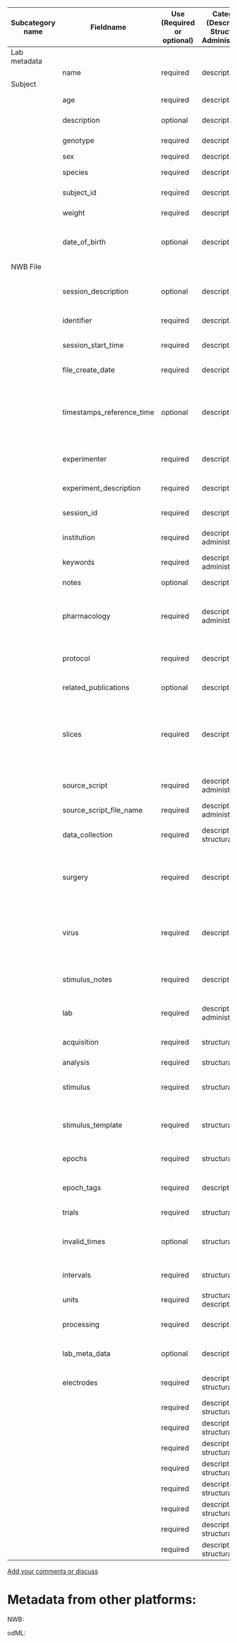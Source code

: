 | Subcategory name	| Fieldname |	Use (Required or optional) |	Category (Descriptive, Structural, Administrative)	| General Description |	Type |
| --------	| -------- |	-------- |	--------	| -------- | ---- |
| Lab metadata | | | | | |
| | name | required | descriptive | name of metadata | string |
| Subject | | | | | |
| | age | required | descriptive | the age of the subject | string |
| | description | optional | descriptive | description of the subject | string |
| | genotype | required | descriptive | genotype of the subject | string |
| | sex | required | descriptive | sex of the subject | string |
| | species | required | descriptive | species of the subject | string |
| | subject_id | required | descriptive | a unique identifier for the subject | string |
| | weight | required | descriptive | weight of the subject | string |
| | date_of_birth | optional | descriptive | datetime of date of birth (can be used instead of age) | string/various |
| NWB File | | | | | |
| | session_description | optional | descriptive | description of the session where this data was generated | string |
| | identifier | required | descriptive | unique identifier for the file | string |
| | session_start_time | required | descriptive | the start date and time of the recording session | string/various |
| | file_create_date | required | descriptive | date and time the file was created | various |
| | timestamps_reference_time | optional | descriptive | date and time corresponding to time zero of all timestamps; defaults to value of session_start_time | various |
| | experimenter | required | descriptive | name of persion who performed experiment | various |
| | experiment_description | required | descriptive | general description of the experiment | string |
| | session_id | required | descriptive | lab-specific ID for the session | string |
| | institution | required | descriptive and administrative | institution(s) where experiment is performed | string |
| | keywords | required | descriptive and administrative | terms to search over | various |
| | notes | optional | descriptive | notes about the experiment | string |
| | pharmacology | required | descriptive and administrative | description of drugs used, including how and when they were administered | string |
| | protocol | required | descriptive | experimental protocol (include IACUC protocol if applicable) | string |
| | related_publications | optional | descriptive | Publication information | various |
| | slices | required | descriptive | Description of slices, including info about preparation thickness, orientation, temperature and bath solution | string |
| | source_script | required | descriptive and administrative | script file used to create this NWB file | string |
| | source_script_file_name | required | descriptive and administrative | name of the source_script file | string |
| | data_collection | required | descriptive and structural | notes about data collection and analysis | string |
| | surgery | required | descriptive | narrative description about sugery, including date(s) and who performed surgery | string |
| | virus | required | descriptive | info about virus(es) used in experiments, including virus ID, source, date made, etc | string |
| | stimulus_notes | required | descriptive | notes about stimuli, such as how and where presented | string |
| | lab | required | descriptive and administrative | lab where experiment was performed | string |
| | acquisition | required | structural? | raw TimeSeries objects belonging to this NWBFile | various |
| | analysis | required | structural | result of analysis | various |
| | stimulus | required | structural | stimulus TimeSeries obects belonging to this NWBFile | various |
| | stimulus_template | required | structural | stimulus template TimeSeries obects belonging to this NWBFile | various |
| | epochs | required | structural | epoch objects belonging to this NWBFile | various |
| | epoch_tags | required | descriptive | sorted lost of tags used across all epochs | various |
| | trials | required | structural | table containing trial data | various |
| | invalid_times | optional | structural | table containing times to be omitted from analysis | various |
| | intervals | required | structural | any TimeIntervals tables storing time intervals | various |
| | units | required | structural and descriptive | a table containing unit metadata | various |
| | processing | required | descriptive | ProcessingModule objects beloning to this NWBFile | various |
| | lab_meta_data | optional | descriptive | extension that contains lab-specific metadata | various |
| | electrodes | required | descriptive and structural | ElectrodeTable that belongs to this NWBFile | various |
| |  | required | descriptive and structural |  | various |
| |  | required | descriptive and structural |  | various |
| |  | required | descriptive and structural |  | various |
| |  | required | descriptive and structural |  | various |
| |  | required | descriptive and structural |  | various |
| |  | required | descriptive and structural |  | various |
| |  | required | descriptive and structural |  | various |
| |  | required | descriptive and structural |  | various |

 
[Add your comments or discuss](https://github.com/VH-Lab/neurosciencemetadata/issues/1)


# Metadata from other platforms:

NWB:

odML: 
